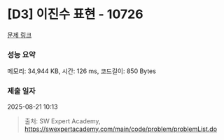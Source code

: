 # [D3] 이진수 표현 - 10726 

[문제 링크](https://swexpertacademy.com/main/code/problem/problemDetail.do?contestProbId=AXRSXf_a9qsDFAXS) 

### 성능 요약

메모리: 34,944 KB, 시간: 126 ms, 코드길이: 850 Bytes

### 제출 일자

2025-08-21 10:13



> 출처: SW Expert Academy, https://swexpertacademy.com/main/code/problem/problemList.do